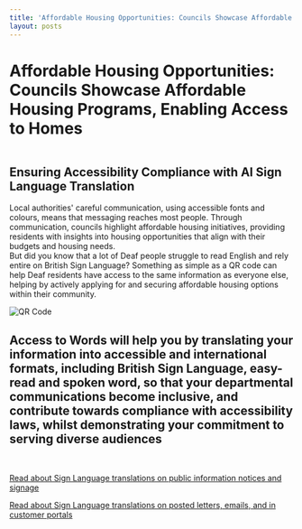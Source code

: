 ```yaml
---
title: 'Affordable Housing Opportunities: Councils Showcase Affordable Housing Programs, Enabling Access to Homes'
layout: posts
---
```


# Affordable Housing Opportunities: Councils Showcase Affordable Housing Programs, Enabling Access to Homes

![]()

## Ensuring Accessibility Compliance with AI Sign Language Translation

Local authorities' careful communication, using accessible fonts and colours, means that messaging reaches most people.  Through communication, councils highlight affordable housing initiatives, providing residents with insights into housing opportunities that align with their budgets and housing needs.  
But did you know that a lot of Deaf people struggle to read English and rely entire on British Sign Language?
Something as simple as a QR code can help Deaf residents have access to the same information as everyone else, helping by actively applying for and securing affordable housing options within their community.

![QR Code](/posts/images/qr-contact.png)

## Access to Words will help you by translating your information into accessible and international formats, including British Sign Language, easy-read and spoken word, so that your departmental communications become inclusive, and contribute towards compliance with accessibility laws, whilst demonstrating your commitment to serving diverse audiences

<br/>

[Read about Sign Language translations on public information notices and signage](/solutions/gazette)

[Read about Sign Language translations on posted letters, emails, and in customer portals](/solutions/correspondent)

